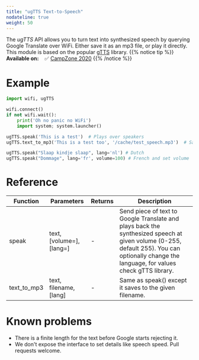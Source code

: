 ```yaml
---
title: "ugTTS Text-to-Speech"
nodateline: true
weight: 50
---
```



The *ugTTS* API allows you to turn text into synthesized speech by querying Google Translate over WiFi. Either save it as an mp3 file, or play it directly. This module is based on the popular [gTTS](https://github.com/pndurette/gTTS) library.
{{% notice tip %}}
**Available on:** &nbsp;&nbsp; ✅ [CampZone 2020](/badges/campzone-2020/)
{{% /notice %}}

# Example

```python
import wifi, ugTTS

wifi.connect()
if not wifi.wait():
    print('Oh no panic no WiFi')
    import system; system.launcher()

ugTTS.speak('This is a test')  # Plays over speakers
ugTTS.text_to_mp3('This is a test too', '/cache/test_speech.mp3')  # Saves to file for later playback

ugTTS.speak("Slaap kindje slaap", lang='nl') # Dutch
ugTTS.speak("Dommage", lang='fr', volume=100) # French and set volume
```

# Reference

| Function            | Parameters                 | Returns | Description                                                                      |
| ------------------ | -------------------------- | ------- | -------------------------------------------------------------------------------- |
| speak | text, [volume=], [lang=]          | - | Send piece of text to Google Translate and plays back the synthesized speech at given volume (0-255, default 255). You can optionally change the language, for values check gTTS library.                                                    |
| text_to_mp3 | text, filename, [lang]           | - | Same as speak() except it saves to the given filename.                                                    |

# Known problems
* There is a finite length for the text before Google starts rejecting it.
* We don't expose the interface to set details like speech speed. Pull requests welcome.
